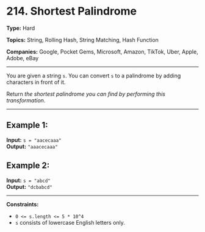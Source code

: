 # 214. Shortest Palindrome

**Type:** Hard

**Topics:** String, Rolling Hash, String Matching, Hash Function

**Companies:** Google, Pocket Gems, Microsoft, Amazon, TikTok, Uber, Apple, Adobe, eBay

---

You are given a string `s`. You can convert `s` to a palindrome by adding characters in front of it.

Return *the shortest palindrome you can find by performing this transformation.*

---

## Example 1:
**Input:** `s = "aacecaaa"`  
**Output:** `"aaacecaaa"`

## Example 2:
**Input:** `s = "abcd"`  
**Output:** `"dcbabcd"`

---

**Constraints:**

- `0 <= s.length <= 5 * 10^4`
- `s` consists of lowercase English letters only.
